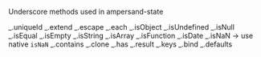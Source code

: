 Underscore methods used in ampersand-state

_.uniqueId
_.extend
_.escape
_.each
_.isObject
_.isUndefined
_.isNull
_.isEqual
_.isEmpty
_.isString
_.isArray
_.isFunction
_.isDate
_.isNaN -> use native `isNaN`
_.contains
_.clone
_.has
_.result
_.keys
_.bind
_.defaults
